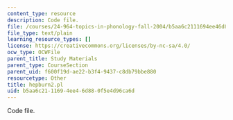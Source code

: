 ```yaml
---
content_type: resource
description: Code file.
file: /courses/24-964-topics-in-phonology-fall-2004/b5aa6c2111694ee46d880f5e4d96ca6d_hepburn2.pl
file_type: text/plain
learning_resource_types: []
license: https://creativecommons.org/licenses/by-nc-sa/4.0/
ocw_type: OCWFile
parent_title: Study Materials
parent_type: CourseSection
parent_uid: f600f19d-ae22-b3f4-9437-c8db79bbe880
resourcetype: Other
title: hepburn2.pl
uid: b5aa6c21-1169-4ee4-6d88-0f5e4d96ca6d
---
```

Code file.